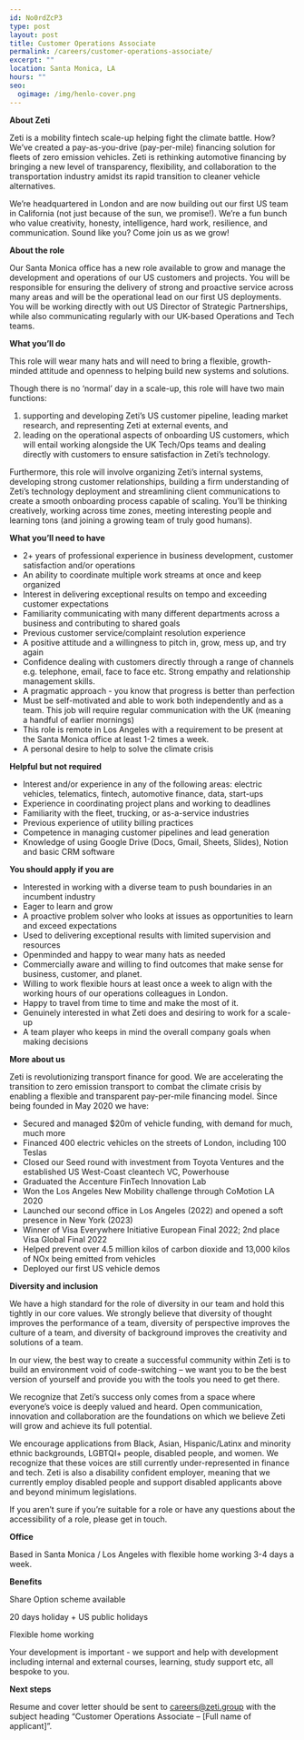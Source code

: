 ```yaml
---
id: No0rdZcP3
type: post
layout: post
title: Customer Operations Associate
permalink: /careers/customer-operations-associate/
excerpt: ""
location: Santa Monica, LA
hours: ""
seo:
  ogimage: /img/henlo-cover.png
---
```

**A﻿bout Zeti**

Zeti is a mobility fintech scale-up helping fight the climate battle. How? We’ve created a pay-as-you-drive (pay-per-mile) financing solution for fleets of zero emission vehicles. Zeti is rethinking automotive financing by bringing a new level of transparency, flexibility, and collaboration to the transportation industry amidst its rapid transition to cleaner vehicle alternatives.

We’re headquartered in London and are now building out our first US team in California (not just because of the sun, we promise!). We’re a fun bunch who value creativity, honesty, intelligence, hard work, resilience, and communication. Sound like you? Come join us as we grow!

**About the role**

Our Santa Monica office has a new role available to grow and manage the development and operations of our US customers and projects. You will be responsible for ensuring the delivery of strong and proactive service across many areas and will be the operational lead on our first US deployments. You will be working directly with out US Director of Strategic Partnerships, while also communicating regularly with our UK-based Operations and Tech teams.

**What you’ll do**

This role will wear many hats and will need to bring a flexible, growth-minded attitude and openness to helping build new systems and solutions.

Though there is no ‘normal’ day in a scale-up, this role will have two main functions:

1. supporting and developing Zeti’s US customer pipeline, leading market research, and representing Zeti at external events, and
2. leading on the operational aspects of onboarding US customers, which will entail working alongside the UK Tech/Ops teams and dealing directly with customers to ensure satisfaction in Zeti’s technology.

Furthermore, this role will involve organizing Zeti’s internal systems, developing strong customer relationships, building a firm understanding of Zeti’s technology deployment and streamlining client communications to create a smooth onboarding process capable of scaling. You’ll be thinking creatively, working across time zones, meeting interesting people and learning tons (and joining a growing team of truly good humans).

**What you’ll need to have**

* 2+ years of professional experience in business development, customer satisfaction and/or operations
* An ability to coordinate multiple work streams at once and keep organized
* Interest in delivering exceptional results on tempo and exceeding customer expectations
* Familiarity communicating with many different departments across a business and contributing to shared goals
* Previous customer service/complaint resolution experience
* A positive attitude and a willingness to pitch in, grow, mess up, and try again
* Confidence dealing with customers directly through a range of channels e.g. telephone, email, face to face etc. Strong empathy and relationship management skills.
* A pragmatic approach - you know that progress is better than perfection
* Must be self-motivated and able to work both independently and as a team. This job will require regular communication with the UK (meaning a handful of earlier mornings)
* This role is remote in Los Angeles with a requirement to be present at the Santa Monica office at least 1-2 times a week.
* A personal desire to help to solve the climate crisis

**Helpful but not required**

* Interest and/or experience in any of the following areas: electric vehicles, telematics, fintech, automotive finance, data, start-ups
* Experience in coordinating project plans and working to deadlines
* Familiarity with the fleet, trucking, or as-a-service industries
* Previous experience of utility billing practices
* Competence in managing customer pipelines and lead generation
* Knowledge of using Google Drive (Docs, Gmail, Sheets, Slides), Notion and basic CRM software

**You should apply if you are**

* Interested in working with a diverse team to push boundaries in an incumbent industry
* Eager to learn and grow
* A proactive problem solver who looks at issues as opportunities to learn and exceed expectations
* Used to delivering exceptional results with limited supervision and resources
* Openminded and happy to wear many hats as needed
* Commercially aware and willing to find outcomes that make sense for business, customer, and planet.
* Willing to work flexible hours at least once a week to align with the working hours of our operations colleagues in London.
* Happy to travel from time to time and make the most of it.
* Genuinely interested in what Zeti does and desiring to work for a scale-up
* A team player who keeps in mind the overall company goals when making decisions

**More about us**

Zeti is revolutionizing transport finance for good. We are accelerating the transition to zero emission transport to combat the climate crisis by enabling a flexible and transparent pay-per-mile financing model. Since being founded in May 2020 we have:

* Secured and managed $20m of vehicle funding, with demand for much, much more
* Financed 400 electric vehicles on the streets of London, including 100 Teslas
* Closed our Seed round with investment from Toyota Ventures and the established US West-Coast cleantech VC, Powerhouse
* Graduated the Accenture FinTech Innovation Lab
* Won the Los Angeles New Mobility challenge through CoMotion LA 2020
* Launched our second office in Los Angeles (2022) and opened a soft presence in New York (2023)
* Winner of Visa Everywhere Initiative European Final 2022; 2nd place Visa Global Final 2022
* Helped prevent over 4.5 million kilos of carbon dioxide and 13,000 kilos of NOx being emitted from vehicles
* Deployed our first US vehicle demos

**Diversity and inclusion**

We have a high standard for the role of diversity in our team and hold this tightly in our core values. We strongly believe that diversity of thought improves the performance of a team, diversity of perspective improves the culture of a team, and diversity of background improves the creativity and solutions of a team.

In our view, the best way to create a successful community within Zeti is to build an environment void of code-switching – we want you to be the best version of yourself and provide you with the tools you need to get there.

We recognize that Zeti’s success only comes from a space where everyone’s voice is deeply valued and heard. Open communication, innovation and collaboration are the foundations on which we believe Zeti will grow and achieve its full potential.

We encourage applications from Black, Asian, Hispanic/Latinx and minority ethnic backgrounds, LGBTQI+ people, disabled people, and women. We recognize that these voices are still currently under-represented in finance and tech. Zeti is also a disability confident employer, meaning that we currently employ disabled people and support disabled applicants above and beyond minimum legislations.

If you aren’t sure if you’re suitable for a role or have any questions about the accessibility of a role, please get in touch.

**Office**

Based in Santa Monica / Los Angeles with flexible home working 3-4 days a week.

**Benefits**

Share Option scheme available

20 days holiday + US public holidays

Flexible home working

Your development is important - we support and help with development including internal and external courses, learning, study support etc, all bespoke to you.

**Next steps**

Resume and cover letter should be sent to [careers@zeti.group](mailto:careers@zeti.group) with the subject heading “Customer Operations Associate – \[Full name of applicant]”.